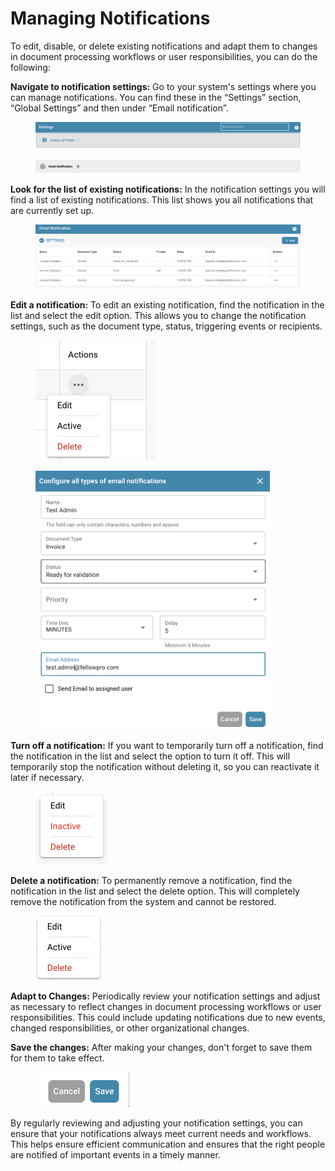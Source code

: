 # Managing Notifications

To edit, disable, or delete existing notifications and adapt them to changes in document processing workflows or user responsibilities, you can do the following:



**Navigate to notification settings:** Go to your system's settings where you can manage notifications. You can find these in the “Settings” section, “Global Settings” and then under “Email notification”.

<figure><img src="../../../.gitbook/assets/image (5).png" alt=""><figcaption></figcaption></figure>

<figure><img src="../../../.gitbook/assets/image (6).png" alt=""><figcaption></figcaption></figure>



**Look for the list of existing notifications:** In the notification settings you will find a list of existing notifications. This list shows you all notifications that are currently set up.

<figure><img src="../../../.gitbook/assets/image.png" alt=""><figcaption></figcaption></figure>



**Edit a notification:** To edit an existing notification, find the notification in the list and select the edit option. This allows you to change the notification settings, such as the document type, status, triggering events or recipients.

<figure><img src="../../../.gitbook/assets/image (1).png" alt="" width="192"><figcaption></figcaption></figure>

<figure><img src="../../../.gitbook/assets/image (2).png" alt="" width="375"><figcaption></figcaption></figure>



**Turn off a notification:** If you want to temporarily turn off a notification, find the notification in the list and select the option to turn it off. This will temporarily stop the notification without deleting it, so you can reactivate it later if necessary.

<figure><img src="../../../.gitbook/assets/image (3).png" alt="" width="116"><figcaption></figcaption></figure>

**Delete a notification:** To permanently remove a notification, find the notification in the list and select the delete option. This will completely remove the notification from the system and cannot be restored.

<figure><img src="../../../.gitbook/assets/image (4).png" alt="" width="106"><figcaption></figcaption></figure>

**Adapt to Changes:** Periodically review your notification settings and adjust as necessary to reflect changes in document processing workflows or user responsibilities. This could include updating notifications due to new events, changed responsibilities, or other organizational changes.



**Save the changes:** After making your changes, don't forget to save them for them to take effect.

<figure><img src="../../../.gitbook/assets/image (7).png" alt="" width="150"><figcaption></figcaption></figure>

By regularly reviewing and adjusting your notification settings, you can ensure that your notifications always meet current needs and workflows. This helps ensure efficient communication and ensures that the right people are notified of important events in a timely manner.

